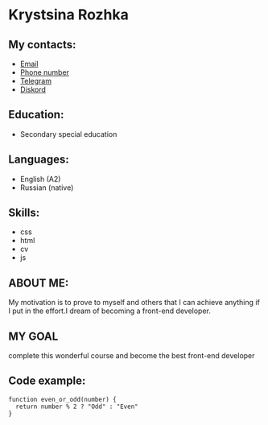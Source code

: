 # Krystsina Rozhka

## My contacts:

- [Email](kovalevskaya.kristina.kot@gmail.com)
- [Phone number](<+375(25)7166769>)
- [Telegram](https://t.me/rosemarycat)
- [Diskord](кристина#5125)

## Education:

- Secondary special education

## Languages:

- English (A2)
- Russian (native)

## Skills:

- css
- html
- cv
- js

## ABOUT ME:

My motivation is to prove to myself and others that I can achieve
anything if I put in the effort.I dream of becoming a front-end
developer.

## MY GOAL

complete this wonderful course and become the best front-end developer

## Сode example:

```
function even_or_odd(number) {
  return number % 2 ? "Odd" : "Even"
}
```
